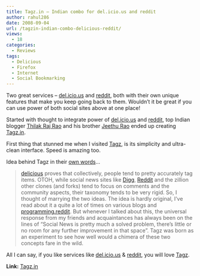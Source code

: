 ```yaml
---
title: Tagz.in – Indian combo for del.icio.us and reddit
author: rahul286
date: 2008-09-04
url: /tagzin-indian-combo-delicious-reddit/
views:
  - 18
categories:
  - Reviews
tags:
  - Delicious
  - Firefox
  - Internet
  - Social Bookmarking
---
```

Two great services &#8211; <a href="http://delicious.com/" onclick="_gaq.push(['_trackEvent', 'outbound-article', 'http://delicious.com/', 'del.icio.us']);" >del.icio.us</a> and <a href="http://www.reddit.com/" onclick="_gaq.push(['_trackEvent', 'outbound-article', 'http://www.reddit.com/', 'reddit']);" >reddit</a>, both with their own unique features that make you keep going back to them. Wouldn&#8217;t it be great if you can use power of both social sites above at one place!

Started with thought to integrate power of <a href="http://delicious.com/" onclick="_gaq.push(['_trackEvent', 'outbound-article', 'http://delicious.com/', 'del.icio.us']);" >del.icio.us</a> and <a href="http://www.reddit.com/" onclick="_gaq.push(['_trackEvent', 'outbound-article', 'http://www.reddit.com/', 'reddit']);" >reddit</a>, top Indian blogger <a href="http://tech-buzz.net/" onclick="_gaq.push(['_trackEvent', 'outbound-article', 'http://tech-buzz.net/', 'Thilak Raj Rao']);" >Thilak Raj Rao</a> and his brother <a href="http://jeethurao.com/blog/" onclick="_gaq.push(['_trackEvent', 'outbound-article', 'http://jeethurao.com/blog/', 'Jeethu Rao']);" >Jeethu Rao</a> ended up creating <a href="http://tagz.in/" onclick="_gaq.push(['_trackEvent', 'outbound-article', 'http://tagz.in/', 'Tagz.in']);" >Tagz.in</a>.

First thing that stunned me when I visited <a href="http://tagz.in/" onclick="_gaq.push(['_trackEvent', 'outbound-article', 'http://tagz.in/', 'Tagz']);" >Tagz</a>, is its simplicity and ultra-clean interface. Speed is amazing too.

Idea behind Tagz in their <a href="http://tagz.in/about/" onclick="_gaq.push(['_trackEvent', 'outbound-article', 'http://tagz.in/about/', 'own words']);" >own words</a>…

> <a href="http://delicious.com" onclick="_gaq.push(['_trackEvent', 'outbound-article', 'http://delicious.com', 'delicious']);" >delicious</a> proves that collectively, people tend to pretty accurately tag items. OTOH, while social news sites like <a href="http://digg.com" onclick="_gaq.push(['_trackEvent', 'outbound-article', 'http://digg.com', 'Digg']);" >Digg</a>, <a href="http://reddit.com" onclick="_gaq.push(['_trackEvent', 'outbound-article', 'http://reddit.com', 'Reddit']);" >Reddit</a> and the zillion other clones (and forks) tend to focus on comments and the community aspects, their taxonomy tends to be very rigid. So, I thought of marrying the two ideas. The idea is hardly original, I&#8217;ve read about it a quite a lot of times on various blogs and <a href="http://www.reddit.com/r/programming/comments/62yg2/tagging_suggestion_make_it_work_like_this/" onclick="_gaq.push(['_trackEvent', 'outbound-article', 'http://www.reddit.com/r/programming/comments/62yg2/tagging_suggestion_make_it_work_like_this/', 'programming.reddit']);" >programming.reddit</a>. But whenever I talked about this, the universal response from my friends and acquaintances has always been on the lines of &#8220;Social News is pretty much a solved problem, there&#8217;s little or no room for any further improvement in that space&#8221;. Tagz was born as an experiment to see how well would a chimera of these two concepts fare in the wild.

All I can say, if you like services like <a href="http://delicious.com/" onclick="_gaq.push(['_trackEvent', 'outbound-article', 'http://delicious.com/', 'del.icio.us']);" >del.icio.us</a> & <a href="http://www.reddit.com/" onclick="_gaq.push(['_trackEvent', 'outbound-article', 'http://www.reddit.com/', 'reddit']);" >reddit</a>, you will love <a href="http://tagz.in/" onclick="_gaq.push(['_trackEvent', 'outbound-article', 'http://tagz.in/', 'Tagz']);" >Tagz</a>.

**Link:** <a href="http://tagz.in/" onclick="_gaq.push(['_trackEvent', 'outbound-article', 'http://tagz.in/', 'Tagz.in']);" >Tagz.in</a>
